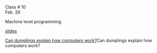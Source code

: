 <div class="lecture1">

<div class="column_date">
<p markdown="block">

Class # 10 <br> 
Feb. 26

</p>
</div>

<div class="column_materials">
<p markdown="block">

Machine level programming. 


[slides](https://docs.google.com/presentation/d/1Bmpjmoh4q32m2Y2DmqzYO516q4e3UUuSGUQ0yRD_qNM/preview#slide=id.p) <br>

[Can dumplings explain how computers work?](https://youtu.be/kF6o4EJ07IE)Can dumplings explain how computers work?



</p>
</div>

<div class="column_assign">
<p markdown="block">




</p>
</div>

</div>
